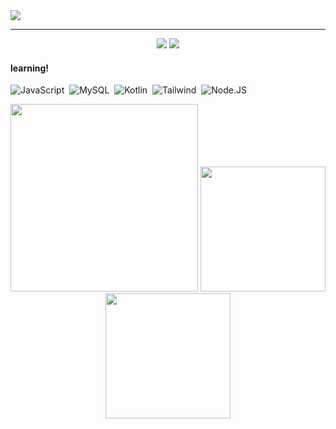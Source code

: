 <img src="https://github.com/gabfernandes8/gabfernandes8/assets/124157058/643d6a3f-cda5-4f11-91a7-5ba51316ba91">

---

<div  align="center">
<a href="https://www.instagram.com/hbrielaf/" target="_blank"><img src="https://img.shields.io/badge/Instagram-CA7984?style=flat-square&logo=Instagram&logoColor=white"></a>
<a href="https://www.linkedin.com/in/gabriela-fernandes-715577266/" target="_blank"><img src="https://img.shields.io/badge/-LinkedIn-CA7984?style=flat-square&logo=LinkedIn&logoColor=white"></a>
</div>

#### learning!

![JavaScript](https://img.shields.io/badge/-JavaScript-0D1117?style=flat-square&logo=javascript&labelColor=0D1117&textColor=0D1117)&nbsp;
![MySQL](https://img.shields.io/badge/-MySQL-0D1117?style=flat-square&logo=mysql&labelColor=0D1117&textColor=0D1117)&nbsp;
![Kotlin](https://img.shields.io/badge/-Kotlin-0D1117?style=flat-square&logo=kotlin&labelColor=0D1117&textColor=0D1117)&nbsp;
![Tailwind](https://img.shields.io/badge/Tailwind_CSS-0D1117?style=flat-square&logo=tailwind-css&logoColor=1572B6)&nbsp;
![Node.JS](https://img.shields.io/badge/-Node.JS-0D1117?style=flat-square&logo=node.js&labelColor=0D1117&textColor=0D1117)&nbsp;

<div style="display: inline_block" align="center">
  <img height="300em" src="https://github-readme-activity-graph.vercel.app/graph?username=gabfernandes8&bg_color=292A36&color=ffffff&line=CA7984&point=ffffff&area=true&hide_border=true">
  <img height="200em" src="https://github-readme-stats.vercel.app/api?username=gabfernandes8&theme=dracula&show_icons=true&hide_border=true"/>
  <img height="200em" src="https://github-readme-stats.vercel.app/api/top-langs/?username=gabfernandes8&layout=donut&theme=dracula&hide_border=true"/>
</div>
